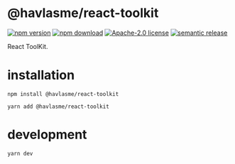 # @havlasme/react-toolkit

[![npm version][npm-version-image]][npm-version-link]
[![npm download][npm-download-image]][npm-download-link]
[![Apache-2.0 license][license-image]][license-link]
[![semantic release][semantic-release-image]][semantic-release-link]

React ToolKit.

# installation

```
npm install @havlasme/react-toolkit
```

```
yarn add @havlasme/react-toolkit
```

# development

```
yarn dev
```

[npm-version-image]: https://img.shields.io/npm/v/@havlasme/react-toolkit.svg?style=flat-square
[npm-version-link]: https://npmjs.org/package/@havlasme/react-toolkit
[npm-download-image]: https://img.shields.io/npm/dm/@havlasme/react-toolkit.svg?style=flat-square
[npm-download-link]: https://npmcharts.com/compare/@havlasme/react-toolkit?minimal=true
[license-image]: https://img.shields.io/badge/license-Apache2.0-blue.svg?style=flat-square
[license-link]: LICENSE
[semantic-release-image]: https://img.shields.io/badge/%20%20%F0%9F%93%A6%F0%9F%9A%80-semantic--release-e10079.svg?style=flat-square
[semantic-release-link]: https://github.com/semantic-release/semantic-release
